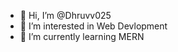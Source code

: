 - 👋 Hi, I’m @Dhruvv025
- 👀 I’m interested in Web Devlopment
- 🌱 I’m currently learning MERN

<!---
Dhruvv025/Dhruvv025 is a ✨ special ✨ repository because its `README.md` (this file) appears on your GitHub profile.
You can click the Preview link to take a look at your changes.
--->
